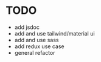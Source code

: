 # TODO

- add jsdoc
- add and use tailwind/material ui
- add and use sass
- add redux use case
- general refactor

